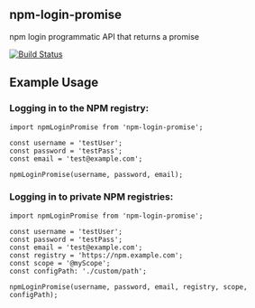 ## npm-login-promise

npm login programmatic API that returns a promise

[![Build Status](https://cloud.drone.io/api/badges/LumixximuL/npm-login-promise/status.svg)](https://cloud.drone.io/LumixximuL/npm-login-promise)

## Example Usage

### Logging in to the NPM registry:

```
import npmLoginPromise from 'npm-login-promise';

const username = 'testUser';
const password = 'testPass';
const email = 'test@example.com';

npmLoginPromise(username, password, email);
```

### Logging in to private NPM registries:

```
import npmLoginPromise from 'npm-login-promise';

const username = 'testUser';
const password = 'testPass';
const email = 'test@example.com';
const registry = 'https://npm.example.com';
const scope = '@myScope';
const configPath: './custom/path';

npmLoginPromise(username, password, email, registry, scope, configPath);
```
